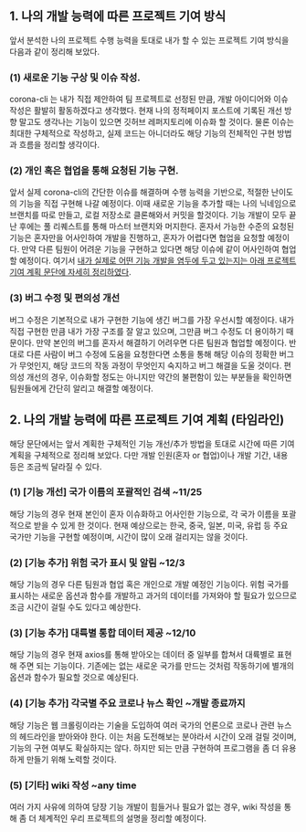## 1. 나의 개발 능력에 따른 프로젝트 기여 방식

앞서 분석한 나의 프로젝트 수행 능력을 토대로 내가 할 수 있는 프로젝트 기여 방식을 다음과 같이 정리해 보았다.

### (1) 새로운 기능 구상 및 이슈 작성.

corona-cli 는 내가 직접 제안하여 팀 프로젝트로 선정된 만큼, 개발 아이디어와 이슈 작성은 활발히 활동하겠다고 생각했다.
현재 나의 정적페이지 포스트에 기록된 개선 방향 말고도 생각나는 기능이 있으면 깃허브 레퍼지토리에 이슈화 할 것이다.
물론 이슈는 최대한 구체적으로 작성하고, 실제 코드는 아니더라도 해당 기능의 전체적인 구현 방법과 흐름을 정리할 생각이다.

### (2) 개인 혹은 협업을 통해 요청된 기능 구현.

앞서 실제 corona-cli의 간단한 이슈를 해결하며  수행 능력을 기반으로, 적절한 난이도의 기능을 직접 구현해 나갈 예정이다.
이때 새로운 기능을 추가할 때는 나의 닉네임으로 브랜치를 따로 만들고, 로컬 저장소로 클론해와서 커밋을 할것이다. 기능 개발이
모두 끝난 후에는 풀 리퀘스트를 통해 마스터 브랜치와 머지한다. 혼자서 가능한 수준의 요청된 기능은 혼자만을 어사인하여 
개발을 진행하고, 혼자가 어렵다면 협업을 요청할 예정이다.
만약 다른 팀원이 어려운 기능을 구현하고 있다면 해당 이슈에 같이 어사인하여 협업할 예정이다.
여기서 <u>내가 실제로 어떤 기능 개발을 염두에 두고 있는지는 아래 프로젝트 기여 계획 문단에 자세히 정리하였다</u>.

### (3) 버그 수정 및 편의성 개선

버그 수정은 기본적으로 내가 구현한 기능에 생긴 버그를 가장 우선시할 예정이다. 내가 직접 구현한 만큼 내가 가장 구조를 잘 알고 있으며, 그만큼 버그 수정도 더 용이하기 때문이다. 만약 본인의 버그를 혼자서 해결하기 어려우면 다른 팀원과 협업할 예정이다.
반대로 다른 사람이 버그 수정에 도움을 요청한다면 소통을 통해 해당 이슈의 정확한 버그가 무엇인지, 해당 코드의 작동 과정이 무엇인지
숙지하고 버그 해결을 도울 것이다. 편의성 개선의 경우, 이슈화할 정도는 아니지만 약간의 불편함이 있는 부분들을 확인하면 
팀원들에게 간단히 알리고 해결할 예정이다.

## 2. 나의 개발 능력에 따른 프로젝트 기여 계획 (타임라인)

해당 문단에서는 앞서 계획한 구체적인 기능 개선/추가 방법을 토대로 시간에 따른 기여 계획을 구체적으로 정리해 보았다.
다만 개발 인원(혼자 or 협업)이나 개발 기간, 내용 등은 조금씩 달라질 수 있다.

### (1) [기능 개선] 국가 이름의 포괄적인 검색 ~11/25

해당 기능의 경우 현재 본인이 혼자 이슈화하고 어사인한 기능으로, 각 국가 이름을 포괄적으로 받을 수 있게 한 것이다.
현재 예상으로는 한국, 중국, 일본, 미국, 유럽 등 주요 국가만 기능을 구현할 예정이며, 시간이 많이 오래 걸리지는 않을 것이다.

### (2) [기능 추가] 위험 국가 표시 및 알림 ~12/3

해당 기능의 경우 다른 팀원과 협업 혹은 개인으로 개발 예정인 기능이다. 위험 국가를 표시하는 새로운 옵션과 함수를 개발하고
과거의 데이터를 가져와야 할 필요가 있으므로 조금 시간이 걸릴 수도 있다고 예상한다.

### (3) [기능 추가] 대륙별 통합 데이터 제공 ~12/10

해당 기능의 경우 현재 axios를 통해 받아오는 데이터 중 일부를 합쳐서 대륙별로 표현해 주면 되는 기능이다. 기존에는 없는 새로운
국가를 만드는 것처럼 작동하기에 별개의 옵션과 함수가 필요할 것으로 예상된다.

### (4) [기능 추가] 각국별 주요 코로나 뉴스 확인 ~개발 종료까지

해당 기능은 웹 크롤링이라는 기술을 도입하여 여러 국가의 언론으로 코로나 관련 뉴스의 헤드라인을 받아와야 한다.
이는 처음 도전해보는 분야라서 시간이 오래 걸릴 것이며, 기능의 구현 여부도 확실하지는 않다. 하지만 되는 만큼
구현하여 프로그램을 좀 더 유용하게 만들기 위해 노력할 것이다.

### (5) [기타] wiki 작성 ~any time

여러 가지 사유에 의하여 당장 기능 개발이 힘들거나 필요가 없는 경우, wiki 작성을 통해 좀 더 체계적인
우리 프로젝트의 설명을 정리할 예정이다.
